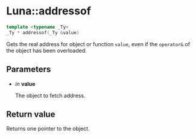 # Luna::addressof

```c++
template <typename _Ty>
_Ty * addressof(_Ty &value)
```

Gets the real address for object or function `value`, even if the `operator&` of the object has been overloaded. 



## Parameters
* *in* **value**

    The object to fetch address. 

## Return value
Returns one pointer to the object. 

